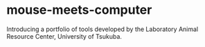 # mouse-meets-computer
Introducing a portfolio of tools developed by the Laboratory Animal Resource Center, University of Tsukuba.

